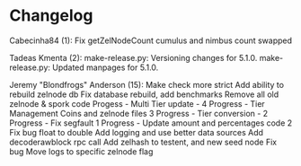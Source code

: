 Changelog
=========

Cabecinha84 (1):
      Fix getZelNodeCount cumulus and nimbus count swapped

Tadeas Kmenta (2):
      make-release.py: Versioning changes for 5.1.0.
      make-release.py: Updated manpages for 5.1.0.

Jeremy "Blondfrogs" Anderson (15):
      Make check more strict
      Add ability to rebuild zelnode db
      Fix database rebuild, add benchmarks
      Remove all old zelnode & spork code
      Progess - Multi Tier update - 4
      Progress - Tier Management Coins and zelnode files 3
      Progress - Tier conversion - 2
      Progress - Fix segfault 1
      Progress - Update amount and percentages code 2
      Fix bug float to double
      Add logging and use better data sources
      Add decoderawblock rpc call
      Add zelhash to testent, and new seed node
      Fix bug
      Move logs to specific zelnode flag

